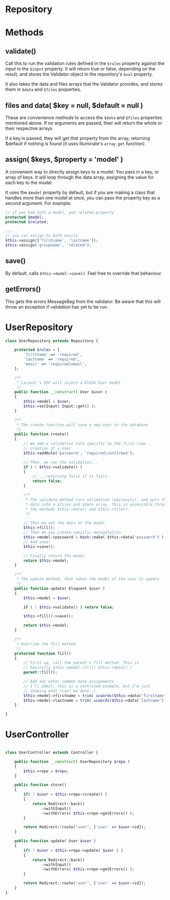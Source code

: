 Repository
==========
# Methods

## validate()

Call this to run the validation rules defined in the `$rules` property against the input in the `$input` property. It will return true or false, depending on the result, and stores the Validator object in the repository's `$val` property.

It also takes the data and files arrays that the Validator provides, and stores them in `$data` and `$files` properties.

## files and data( $key = null, $default = null )

These are convenience methods to access the `$data` and `$files` properties mentioned above. If no arguments are passed, their will return the whole or their respective arrays.

If a key is passed, they will get that property from the array, returning $default if nothing is found (it uses Illuminate's `array_get` function)

## assign( $keys, $property = 'model' )

A convenient way to directly assign keys to a model. You pass in a key, or array of keys. It will loop through the data array, assigning the value for each key to the model.

It uses the `$model` property by default, but if you are making a class that handles more than one model at once, you can pass the property key as a second argument. For example:

```php
// if you had both a model, and related property
protected $model;
protected $related;

...
// you can assign to both easily
$this->assign(['firstname', 'lastname']);
$this->assign('groupname', 'related');
```

## save()

By default, calls `$this->model->save()`. Feel free to override that behaviour.

## getErrors()

This gets the errors MessageBag from the validator. Be aware that this will throw an exception if validation has yet to be run.

# UserRepository

```php
class UserRepository extends Repository {

	protected $rules = [
		'firstname' => 'required',
		'lastname' => 'required',
		'email' => 'required|email',
	];

	/**
	 * Laravel's IOC will inject a blank User model
	 */
	public function __construct( User $user )
	{
		$this->model = $user;
		$this->setInput( Input::get() );
	}

	/**
	 * The create function will save a new User to the database
	 */
	public function create()
	{
		// We add a validation rule specific to the first time
		// creation of a User
		$this->addRule('password', 'required|confirmed');

		// Then, we run the validation...
		if ( ! $this->validate() )
		{
			// ...returning false if it fails
			return false;
		}

		/**
		 * The validate method runs validation (obviously), and puts the
		 * data into a $files and $data array. This is accessible through
		 * the methods $this->data() and $this->file().
		 */

		// Then we set the data on the model
		$this->fill();
		// Then do any create-specific manipulation
		$this->model->password = Hash::make( $this->data('password') );
		// And save!
		$this->save();

		// Finally return the model
		return $this->model;
	}

	/**
	 * The update method, that takes the model of the user to update
	 */
	public function update( Eloquent $user )
	{
		$this->model = $user;

		if ( ! $this->validate() ) return false;

		$this->fill()->save();

		return $this->model;
	}

	/**
	 * Override the fill method
	 */
	protected function fill()
	{
		// First up, call the parent's fill method. This is
		// basically $this->model->fill( $this->data() )
		parent::fill();

		// Add any other common data assignments
		// I'll admit, this is a contrived example, but I'm just
		// showing what *can* be done ;)
		$this->model->firstname = trim( ucwords($this->data('firstname')) );
		$this->model->lastname = trim( ucwords($this->data('lastname')) );
	}

}
```

# UserController

```php

class UserController extends Controller {

	public function __construct( UserRepository $repo )
	{
		$this->repo = $repo;
	}

	public function store()
	{
		if( ! $user = $this->repo->create() )
		{
			return Redirect::back()
				->withInput()
				->withErrors( $this->repo->getErrors() );
		}

		return Redirect::route('user', ['user' => $user->id]);
	}

	public function update( User $user )
	{
		if( ! $user = $this->repo->update( $user ) )
		{
			return Redirect::back()
				->withInput()
				->withErrors( $this->repo->getErrors() );
		}

		return Redirect::route('user', ['user' => $user->id]);
	}
}

```
